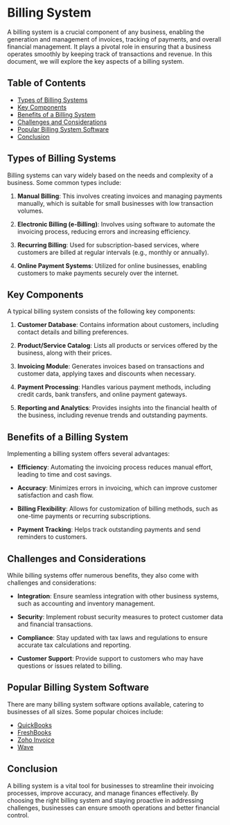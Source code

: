 # Billing System

A billing system is a crucial component of any business, enabling the generation and management of invoices, tracking of payments, and overall financial management. It plays a pivotal role in ensuring that a business operates smoothly by keeping track of transactions and revenue. In this document, we will explore the key aspects of a billing system.

## Table of Contents
- [Types of Billing Systems](#types-of-billing-systems)
- [Key Components](#key-components)
- [Benefits of a Billing System](#benefits-of-a-billing-system)
- [Challenges and Considerations](#challenges-and-considerations)
- [Popular Billing System Software](#popular-billing-system-software)
- [Conclusion](#conclusion)

## Types of Billing Systems

Billing systems can vary widely based on the needs and complexity of a business. Some common types include:

1. **Manual Billing**: This involves creating invoices and managing payments manually, which is suitable for small businesses with low transaction volumes.

2. **Electronic Billing (e-Billing)**: Involves using software to automate the invoicing process, reducing errors and increasing efficiency.

3. **Recurring Billing**: Used for subscription-based services, where customers are billed at regular intervals (e.g., monthly or annually).

4. **Online Payment Systems**: Utilized for online businesses, enabling customers to make payments securely over the internet.

## Key Components

A typical billing system consists of the following key components:

1. **Customer Database**: Contains information about customers, including contact details and billing preferences.

2. **Product/Service Catalog**: Lists all products or services offered by the business, along with their prices.

3. **Invoicing Module**: Generates invoices based on transactions and customer data, applying taxes and discounts when necessary.

4. **Payment Processing**: Handles various payment methods, including credit cards, bank transfers, and online payment gateways.

5. **Reporting and Analytics**: Provides insights into the financial health of the business, including revenue trends and outstanding payments.

## Benefits of a Billing System

Implementing a billing system offers several advantages:

- **Efficiency**: Automating the invoicing process reduces manual effort, leading to time and cost savings.

- **Accuracy**: Minimizes errors in invoicing, which can improve customer satisfaction and cash flow.

- **Billing Flexibility**: Allows for customization of billing methods, such as one-time payments or recurring subscriptions.

- **Payment Tracking**: Helps track outstanding payments and send reminders to customers.

## Challenges and Considerations

While billing systems offer numerous benefits, they also come with challenges and considerations:

- **Integration**: Ensure seamless integration with other business systems, such as accounting and inventory management.

- **Security**: Implement robust security measures to protect customer data and financial transactions.

- **Compliance**: Stay updated with tax laws and regulations to ensure accurate tax calculations and reporting.

- **Customer Support**: Provide support to customers who may have questions or issues related to billing.

## Popular Billing System Software

There are many billing system software options available, catering to businesses of all sizes. Some popular choices include:

- [QuickBooks](https://quickbooks.intuit.com/)
- [FreshBooks](https://www.freshbooks.com/)
- [Zoho Invoice](https://www.zoho.com/invoice/)
- [Wave](https://www.waveapps.com/)

## Conclusion

A billing system is a vital tool for businesses to streamline their invoicing processes, improve accuracy, and manage finances effectively. By choosing the right billing system and staying proactive in addressing challenges, businesses can ensure smooth operations and better financial control.
